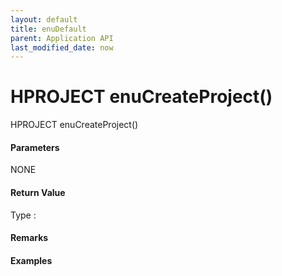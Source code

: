 ```yaml
---
layout: default
title: enuDefault
parent: Application API
last_modified_date: now
---
```

# HPROJECT enuCreateProject\(\)

HPROJECT enuCreateProject\(\)

#### Parameters

NONE



#### Return Value

Type : 





#### Remarks



#### Examples

```cpp

```




